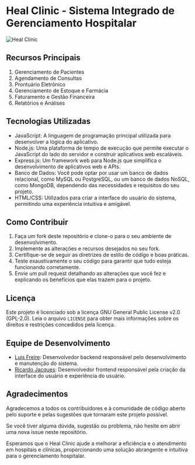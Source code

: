 <!DOCTYPE html>
<html lang="pt-BR">
<head>
  <meta charset="UTF-8">
  <title>Heal Clinic - Sistema Integrado de Gerenciamento Hospitalar</title>
</head>
<body>
  <h1>Heal Clinic - Sistema Integrado de Gerenciamento Hospitalar</h1>

  <img src="link_para_a_logo.png" alt="Heal Clinic">

  <h2>Recursos Principais</h2>
  <ol>
    <li>Gerenciamento de Pacientes</li>
    <li>Agendamento de Consultas</li>
    <li>Prontuário Eletrônico</li>
    <li>Gerenciamento de Estoque e Farmácia</li>
    <li>Faturamento e Gestão Financeira</li>
    <li>Relatórios e Análises</li>
  </ol>

  <h2>Tecnologias Utilizadas</h2>
  <ul>
    <li>JavaScript: A linguagem de programação principal utilizada para desenvolver a lógica do aplicativo.</li>
    <li>Node.js: Uma plataforma de tempo de execução que permite executar o JavaScript do lado do servidor e construir aplicativos web escaláveis.</li>
    <li>Express.js: Um framework web para Node.js que simplifica o desenvolvimento de aplicativos web e APIs.</li>
    <li>Banco de Dados: Você pode optar por usar um banco de dados relacional, como MySQL ou PostgreSQL, ou um banco de dados NoSQL, como MongoDB, dependendo das necessidades e requisitos do seu projeto.</li>
    <li>HTML/CSS: Utilizados para criar a interface do usuário do sistema, permitindo uma experiência intuitiva e amigável.</li>
  </ul>

  <h2>Como Contribuir</h2>
  <ol>
    <li>Faça um fork deste repositório e clone-o para o seu ambiente de desenvolvimento.</li>
    <li>Implemente as alterações e recursos desejados no seu fork.</li>
    <li>Certifique-se de seguir as diretrizes de estilo de código e boas práticas.</li>
    <li>Teste exaustivamente o seu código para garantir que tudo esteja funcionando corretamente.</li>
    <li>Envie um pull request detalhando as alterações que você fez e explicando os benefícios que elas trazem para o projeto.</li>
  </ol>

  <h2>Licença</h2>
  <p>Este projeto é licenciado sob a licença GNU General Public License v2.0 (GPL-2.0). Leia o arquivo <code>LICENSE</code> para obter mais informações sobre os direitos e restrições concedidos pela licença.</p>

  <h2>Equipe de Desenvolvimento</h2>
  <ul>
    <li><a href="https://github.com/luisgustavo2022">Luis Freire</a>: Desenvolvedor backend responsável pelo desenvolvimento e manutenção do sistema.</li>
    <li><a href="https://github.com/Ricardo-Jacques">Ricardo Jacques</a>: Desenvolvedor frontend responsável pela criação da interface do usuário e experiência do usuário.</li>
  </ul>

  <h2>Agradecimentos</h2>
  <p>Agradecemos a todos os contribuidores e à comunidade de código aberto pelo suporte e pelas sugestões que tornaram este projeto possível.</p>

  <p>Se você tiver alguma dúvida, sugestão ou problema, não hesite em abrir uma nova issue neste repositório.</p>

  <p>Esperamos que o Heal Clinic ajude a melhorar a eficiência e o atendimento em hospitais e clínicas, proporcionando uma solução abrangente e intuitiva para o gerenciamento hospitalar.</p>
</body>
</html>

